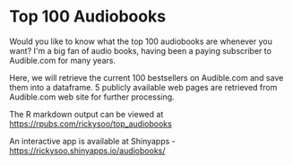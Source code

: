 # Top 100 Audiobooks

Would you like to know what the top 100 audiobooks are whenever you want? I'm a big fan of audio books, having been a paying subscriber to Audible.com for many years.

Here, we will retrieve the current 100 bestsellers on Audible.com and save them into a dataframe. 5 publicly available web pages are retrieved from Audible.com web site for further processing.

The R markdown output can be viewed at https://rpubs.com/rickysoo/top_audiobooks

An interactive app is available at Shinyapps - https://rickysoo.shinyapps.io/audiobooks/
